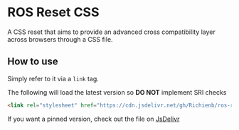 # ROS Reset CSS
A CSS reset that aims to provide an advanced cross compatibility layer across browsers through a CSS file.

## How to use
Simply refer to it via a `link` tag.

The following will load the latest version so **DO NOT** implement SRI checks
```html
<link rel="stylesheet" href="https://cdn.jsdelivr.net/gh/Richienb/ros-reset-css@master/ros-reset.min.css">
```

If you want a pinned version, check out the file on [JsDelivr](https://cdn.jsdelivr.net/gh/Richienb/ros-reset-css/)
